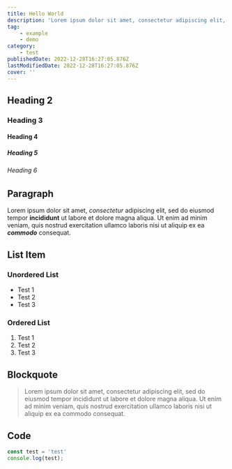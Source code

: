 ```yaml
---
title: Hello World
description: 'Lorem ipsum dolor sit amet, consectetur adipiscing elit, sed do eiusmod tempor incididunt ut labore et dolore magna aliqua. Ut enim ad minim veniam, quis nostrud exercitation ullamco laboris nisi ut aliquip ex ea commodo consequat.'
tag:
    - example
    - demo
category:
    - test
publishedDate: 2022-12-28T16:27:05.876Z
lastModifiedDate: 2022-12-28T16:27:05.876Z
cover: ''
---
```


## Heading 2

### Heading 3

#### Heading 4

##### Heading 5

###### Heading 6

## Paragraph

Lorem ipsum dolor sit amet, *consectetur* adipiscing elit, sed do eiusmod tempor **incididunt** ut labore et dolore magna aliqua. Ut enim ad minim veniam, quis nostrud exercitation ullamco laboris nisi ut aliquip ex ea ***commodo*** consequat.

## List Item

### Unordered List

- Test 1
- Test 2
- Test 3

### Ordered List

1. Test 1
2. Test 2
3. Test 3

## Blockquote

> Lorem ipsum dolor sit amet, consectetur adipiscing elit, sed do eiusmod tempor incididunt ut labore et dolore magna aliqua. Ut enim ad minim veniam, quis nostrud exercitation ullamco laboris nisi ut aliquip ex ea commodo consequat.

## Code

```js
const test = 'test'
console.log(test);
```
